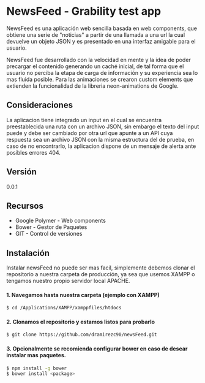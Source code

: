 # NewsFeed - Grability test app

NewsFeed es una aplicación web sencilla basada en web components, que obtiene una serie de "noticias" a partir de una llamada a una url la cual devuelve un objeto JSON y es presentado en una interfaz amigable para el usuario.

NewsFeed fue desarrollado con la velocidad en mente y la idea de poder precargar el contenido generando un caché inicial, de tal forma que el usuario no perciba la etapa de carga de información y su experiencia sea lo mas fluida posible.  Para las animaciones se crearon custom elements que extienden la funcionalidad de la libreria neon-animations de Google.

## Consideraciones

La aplicacion tiene integrado un input en el cual se encuentra preestablecida una ruta con un archivo JSON, sin embargo el texto del  input puede y debe ser cambiado por otra url que apunte a un API cuya respuesta sea un archivo JSON con la misma estructura del de prueba, en caso de no encontrarlo, la aplicacion dispone de un mensaje de alerta ante posibles errores 404.

## Versión
0.0.1

## Recursos

* Google Polymer - Web components
* Bower - Gestor de Paquetes
* GIT - Control de versiones


## Instalación

Instalar newsFeed no puede ser mas facil, simplemente debemos clonar el repositorio a nuestra carpeta de producción, ya sea que usemos XAMPP o tengamos nuestro propio servidor local APACHE.

#### 1. Navegamos hasta nuestra carpeta (ejemplo con XAMPP)
```sh
$ cd /Applications/XAMPP/xamppfiles/htdocs
```
#### 2. Clonamos el repositorio y estamos listos para probarlo
```sh
$ git clone https://github.com/dramirezc90/newsFeed.git
```
#### 3. Opcionalmente se recomienda configurar bower en caso de desear instalar mas paquetes.
```sh
$ npm install -g bower
$ bower install <package>
```
